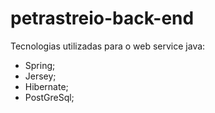 # petrastreio-back-end

Tecnologias utilizadas para o web service java:

- Spring;
- Jersey;
- Hibernate;
- PostGreSql;